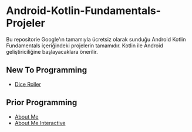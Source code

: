 # Android-Kotlin-Fundamentals-Projeler

Bu repositorie Google'ın tamamıyla ücretsiz olarak sunduğu Android Kotlin Fundamentals içeriğindeki projelerin tamamıdır. Kotlin ile Android geliştiriciliğine başlayacaklara önerilir.


## New To Programming

- [Dice Roller](https://github.com/serkanalc/Android-Kotlin-Fundamentals-Projeler/tree/main/Dice%20Roller)

## Prior Programming 

- [About Me](https://github.com/serkanalc/Android-Kotlin-Fundamentals-Projeler/tree/main/AboutMe%20-%20Project)
- [About Me Interactive](https://github.com/serkanalc/Android-Kotlin-Fundamentals-Projeler/tree/main/About%20me%20Interactive)
